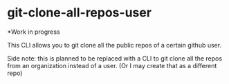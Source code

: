 # git-clone-all-repos-user

*Work in progress


This CLI allows you to git clone all the public repos of a certain github user.

Side note: this is planned to be replaced with a CLI to git clone all the repos from an organization instead of a user.
(Or I may create that as a different repo)
